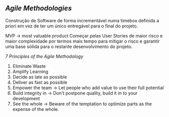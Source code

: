 *Agile Methodologies*
--
Construção de Software de forma incrementável numa timebox definida a priori em vez de ter um único entregável para o final do projeto.

MVP -> most valuable product
Começar pelas User Stories de maior risco e maior complexidade por termos mais tempo para mitigar o risco e garantir uma base sólida para o restante desenvolvimento do projeto.

*7 Principles of the Agile Methodology*

1. Eliminate Waste
2. Amplify Learning
3. Decide as late as possible
4. Deliver as fast as possible
5. Empower the team -> Let people who add value to use their full potential
6. Build integrity in -> Don't postpone quality, build it in to your development
7. See the whole -> Beware of the temptation to optimize parts as the expense of the whole.
